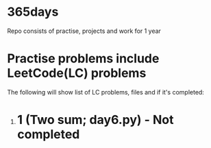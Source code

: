 # 365days
Repo consists of practise, projects and work for 1 year


# Practise problems include LeetCode(LC) problems
The following will show list of LC problems, files and if it's completed:

1. # 1 (Two sum; day6.py) - Not completed

